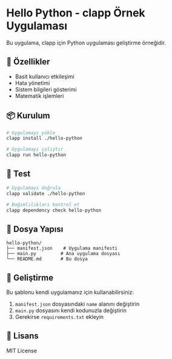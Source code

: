 # Hello Python - clapp Örnek Uygulaması

Bu uygulama, clapp için Python uygulaması geliştirme örneğidir.

## 🚀 Özellikler

- Basit kullanıcı etkileşimi
- Hata yönetimi
- Sistem bilgileri gösterimi
- Matematik işlemleri

## 📦 Kurulum

```bash
# Uygulamayı yükle
clapp install ./hello-python

# Uygulamayı çalıştır
clapp run hello-python
```

## 🧪 Test

```bash
# Uygulamayı doğrula
clapp validate ./hello-python

# Bağımlılıkları kontrol et
clapp dependency check hello-python
```

## 📁 Dosya Yapısı

```
hello-python/
├── manifest.json    # Uygulama manifesti
├── main.py         # Ana uygulama dosyası
└── README.md       # Bu dosya
```

## 🔧 Geliştirme

Bu şablonu kendi uygulamanız için kullanabilirsiniz:

1. `manifest.json` dosyasındaki `name` alanını değiştirin
2. `main.py` dosyasını kendi kodunuzla değiştirin
3. Gerekirse `requirements.txt` ekleyin

## 📝 Lisans

MIT License 